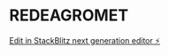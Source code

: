 # REDEAGROMET

[Edit in StackBlitz next generation editor ⚡️](https://stackblitz.com/~/github.com/LipeLino/REDEAGROMET)